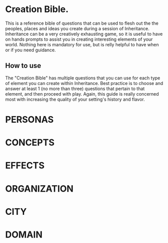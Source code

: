 Creation Bible.
===============

This is a reference bible of questions that can be used to flesh out the the peoples, places and ideas you create during a session of Inheritance.  Inheritance can be a  very creatively exhausting game, so it is useful to have on hands prompts to assist you in creating interesting elements of your world.  Nothing here is mandatory for use, but is relly helpful to have when or if you need guidance.

How to use
----------

The "Creation Bible" has multiple questions that you can use for each type of element you can create within Inheritance.  Best practice is to choose and answer at least 1 (no more than three) questions that pertain to that element, and then proceed with play.  Again, this guide is really concerned most with increasing the quality of your setting's history and flavor.

PERSONAS
========

CONCEPTS
========

EFFECTS
=======

ORGANIZATION
============

CITY
====

DOMAIN
======
